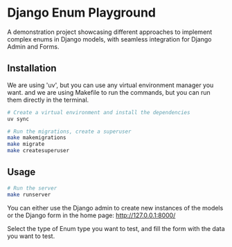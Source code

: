# Django Enum Playground

A demonstration project showcasing different approaches to implement complex enums in Django models, with seamless integration for Django Admin and Forms.

## Installation

We are using 'uv', but you can use any virtual environment manager you want. and we are using Makefile to run the commands, but you can run them directly in the terminal.

```bash
# Create a virtual environment and install the dependencies
uv sync

# Run the migrations, create a superuser
make makemigrations
make migrate
make createsuperuser
```

## Usage

```bash
# Run the server
make runserver
```

You can either use the Django admin to create new instances of the models or the Django form in the home page: http://127.0.0.1:8000/

Select the type of Enum type you want to test, and fill the form with the data you want to test.
